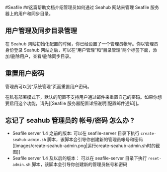 #Seafile
##这篇帮助文档介绍管理员如何通过 Seahub 网站来管理 Seafile 服务器上的用户和同步目录。

## 用户管理及同步目录管理

在 Seahub 网站初始化配置的时候，你已经设置了一个管理员帐号。你以管理员身份登录 Seahub 网站之后，可以在“用户管理”和“目录管理”两个标签下面，添加/删除用户，查看/删除同步目录。

## 重置用户密码

管理员可以到“系统管理”页面重置用户密码。

在私有部署模式下，默认的配置不支持用户通过邮件来重置自己的密码。如果你想要启用这个功能，请先[[Seafile 服务器配置详细说明|配置邮件通知]]。

## 忘记了 seahub 管理员的 帐号/密码 怎么办 ?

* Seafile server 1.4 之前的版本: 可以在 seafile-server 目录下执行 <code>create-seahub-admin.sh</code> 脚本，该脚本会引导你创建新的管理员帐号和密码
[[images/create-seahub-admin.png|运行create-seahub-admin.sh时的截图]]
* Seafile server 1.4 及以后的版本：  可以在 seafile-server 目录下执行 <code>reset-admin.sh</code> 脚本，该脚本会引导你创建新的管理员帐号和密码

